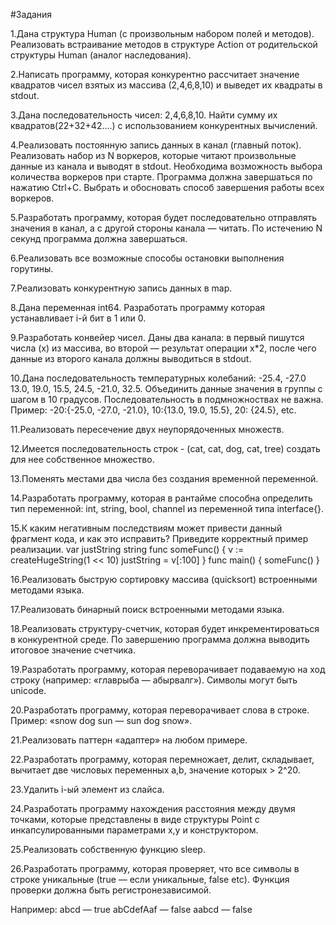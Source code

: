 #Задания

1.Дана структура Human (с произвольным набором полей и методов). Реализовать встраивание методов в структуре Action от родительской структуры Human (аналог наследования).

2.Написать программу, которая конкурентно рассчитает значение квадратов чисел взятых из массива (2,4,6,8,10) и выведет их квадраты в stdout.

3.Дана последовательность чисел: 2,4,6,8,10. Найти сумму их квадратов(22+32+42….) с использованием конкурентных вычислений.

4.Реализовать постоянную запись данных в канал (главный поток). Реализовать набор из N воркеров, которые читают произвольные данные из канала и выводят в stdout. Необходима возможность выбора количества воркеров при старте.
Программа должна завершаться по нажатию Ctrl+C. Выбрать и обосновать способ завершения работы всех воркеров.

5.Разработать программу, которая будет последовательно отправлять значения в канал, а с другой стороны канала — читать. По истечению N секунд программа должна завершаться.

6.Реализовать все возможные способы остановки выполнения горутины.

7.Реализовать конкурентную запись данных в map.

8.Дана переменная int64. Разработать программу которая устанавливает i-й бит в 1 или 0.

9.Разработать конвейер чисел. Даны два канала: в первый пишутся числа (x) из массива, во второй — результат операции x*2, после чего данные из второго канала должны выводиться в stdout.

10.Дана последовательность температурных колебаний: -25.4, -27.0 13.0, 19.0, 15.5, 24.5, -21.0, 32.5. Объединить данные значения в группы с шагом в 10 градусов. Последовательность в подмножноствах не важна.
Пример: -20:{-25.0, -27.0, -21.0}, 10:{13.0, 19.0, 15.5}, 20: {24.5}, etc.

11.Реализовать пересечение двух неупорядоченных множеств.

12.Имеется последовательность строк - (cat, cat, dog, cat, tree) создать для нее собственное множество.

13.Поменять местами два числа без создания временной переменной.

14.Разработать программу, которая в рантайме способна определить тип переменной: int, string, bool, channel из переменной типа interface{}.

15.К каким негативным последствиям может привести данный фрагмент кода, и как это исправить? Приведите корректный пример реализации.
var justString string
func someFunc() {
  v := createHugeString(1 << 10)
  justString = v[:100]
}
func main() {
  someFunc()
}

16.Реализовать быструю сортировку массива (quicksort) встроенными методами языка.

17.Реализовать бинарный поиск встроенными методами языка.

18.Реализовать структуру-счетчик, которая будет инкрементироваться в конкурентной среде. По завершению программа должна выводить итоговое значение счетчика.

19.Разработать программу, которая переворачивает подаваемую на ход строку (например: «главрыба — абырвалг»). Символы могут быть unicode.

20.Разработать программу, которая переворачивает слова в строке.
Пример: «snow dog sun — sun dog snow».

21.Реализовать паттерн «адаптер» на любом примере.

22.Разработать программу, которая перемножает, делит, складывает, вычитает две числовых переменных a,b, значение которых > 2^20.

23.Удалить i-ый элемент из слайса.

24.Разработать программу нахождения расстояния между двумя точками, которые представлены в виде структуры Point с инкапсулированными параметрами x,y и конструктором.

25.Реализовать собственную функцию sleep.

26.Разработать программу, которая проверяет, что все символы в строке уникальные (true — если уникальные, false etc). Функция проверки должна быть регистронезависимой.

Например:
abcd — true
abCdefAaf — false
        aabcd — false
